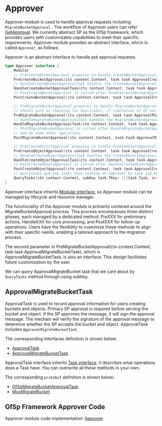 # Approver

Approver module is used to handle approval requests including `MigrateBucketApproval` . The workflow of Approver users can refer [GetApproval](../introduction/workflow.md#get-approval). We currently abstract SP as the GfSp framework, which provides users with customizable capabilities to meet their specific requirements. Approver module provides an abstract interface, which is called `Approver`, as follows:

Approver is an abstract interface to handle ask approval requests.

```go
type Approver interface {
    Modular
    // PreCreateBucketApproval prepares to handle CreateBucketApproval, it can do some checks such as checking for duplicates, if limitation of SP has been reached, etc.
    PreCreateBucketApproval(ctx context.Context, task task.ApprovalCreateBucketTask) error
    // HandleCreateBucketApprovalTask handles the CreateBucketApproval, it can set expired height, sign the MsgCreateBucket and so on.
    HandleCreateBucketApprovalTask(ctx context.Context, task task.ApprovalCreateBucketTask) (bool, error)
    // PostCreateBucketApproval is called after HandleCreateBucketApprovalTask, it can recycle resources, make statistics and do some other operations.
    PostCreateBucketApproval(ctx context.Context, task task.ApprovalCreateBucketTask)

    // PreMigrateBucketApproval prepares to handle MigrateBucketApproval, it can do some
    // checks such as checking for duplicates, if limitation of SP has been reached, etc.
    PreMigrateBucketApproval(ctx context.Context, task task.ApprovalMigrateBucketTask) error
    // HandleMigrateBucketApprovalTask handles the MigrateBucketApproval, it can set expired height, sign the MsgMigrateBucket and so on.
    HandleMigrateBucketApprovalTask(ctx context.Context, task task.ApprovalMigrateBucketTask) (bool, error)
    // PostMigrateBucketApproval is called after HandleMigrateBucketApprovalTask, it can recycle resources, make statistics
    // and do some other operations.
    PostMigrateBucketApproval(ctx context.Context, task task.ApprovalMigrateBucketTask)

    // PreCreateObjectApproval prepares to handle CreateObjectApproval, it can do some checks such as check for duplicates, if limitation of SP has been reached, etc.
    PreCreateObjectApproval(ctx context.Context, task task.ApprovalCreateObjectTask) error
    // HandleCreateObjectApprovalTask handles the CreateObjectApproval, it can set expired height, sign the MsgCreateObject and so on.
    HandleCreateObjectApprovalTask(ctx context.Context, task task.ApprovalCreateObjectTask) (bool, error)
    // PostCreateObjectApproval is called after HandleCreateObjectApprovalTask, it can recycle resources, make statistics and do some other operations.
    PostCreateObjectApproval(ctx context.Context, task task.ApprovalCreateObjectTask)
    // QueryTasks queries tasks that running on approver by task sub-key.
    QueryTasks(ctx context.Context, subKey task.TKey) ([]task.Task, error)
}
```

Approver interface inherits [Modular interface](./common/lifecycle_modular.md#modular-interface), so Approver module can be managed by lifecycle and resource manager.

The functionality of the Approver module is primarily centered around the MigrateBucketApproval process. This process encompasses three distinct phases, each managed by a dedicated method: PreXXX for preliminary actions, HandleXXX for core processing, and PostXXX for follow-up operations. Users have the flexibility to customize these methods to align with their specific needs, enabling a tailored approach to the migration process.

The second parameter in PreMigrateBucketApproval(ctx context.Context, task task.ApprovalMigrateBucketTask), which is ApprovalMigrateBucketTask, is also an interface. This design facilitates future customization by the user.

We can query ApprovalMigrateBucket task that we care about by `QueryTasks` method through using subKey.

## ApprovalMigrateBucketTask

ApprovalTask is used to record approval information for users creating buckets and objects. Primary SP approval is required before serving the bucket and object. If the SP approves the message, it will sign the approval message. The mechain will verify the signature of the approval message to determine whether the SP accepts the bucket and object. ApprovalTask includes `ApprovalMigrateBucketTask`.

The corresponding interfaces definition is shown below:

- [ApprovalTask](./common/task.md#approvaltask)
- [ApprovalMigrateBucketTask](./common/task.md#approvalmigratebuckettask)

ApprovalTask interface inherits [Task interface](./common/task.md#task), it describes what operations does a Task have. You can overwrite all these methods in your own.

The corresponding `protobuf` definition is shown below:

- [GfSpMigrateBucketApprovalTask](./common/proto.md#gfspmigratebucketapprovaltask-proto)
- [MsgMigrateBucket](./common/proto.md#msgmigratebucket-proto)

## GfSp Framework Approver Code

Approver module code implementation: [Approver](https://github.com/zkMeLabs/mechain-storage-provider/tree/master/modular/approver)
